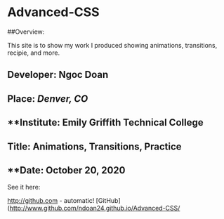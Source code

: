 # Advanced-CSS

##Overview:
<br>

This site is to show my work I produced showing animations, transitions, recipie, and more. 

## **Developer**: Ngoc Doan
## **Place:** *Denver, CO*
## **Institute: Emily Griffith Technical College
## **Title**: Animations, Transitions, Practice
## **Date: October 20, 2020

See it here: 

http://github.com - automatic!
[GitHub](http://www.github.com/ndoan24.github.io/Advanced-CSS/



